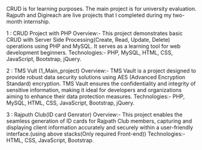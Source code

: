 CRUD is for learning purposes. 
The main project is for university evaluation. 
Rajputh and Digireach are live projects that I completed during my two-month internship.

1 : CRUD Project with PHP
Overview:- This project demonstrates basic CRUD with Server Side Processing(Create, Read, Update, Delete) operations using PHP and MySQL. It serves as a learning tool for web development beginners.
Technologies:- PHP, MySQL, HTML, CSS, JavaScript, Bootstrap, jQuery.

2 : TMS Vult (1_Main_project)
Overview:- TMS Vault is a project designed to provide robust data security solutions using AES (Advanced Encryption Standard) encryption. TMS Vault ensures the confidentiality and integrity of sensitive   information, making it ideal for developers and organizations aiming to enhance their data protection measures.
Technologies:- PHP, MySQL, HTML, CSS, JavaScript, Bootstrap, jQuery.

3 : Rajputh Club(ID card Genrator)
Overview:-  This project enables the seamless generation of ID cards for Rajpath Club members, capturing and displaying client information accurately and securely within a user-friendly interface.(using above stacks(Only required Front-end))
Technologies:- HTML, CSS, JavaScript, Bootstrap.


